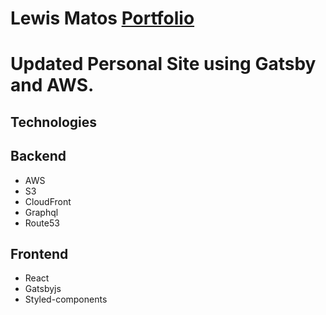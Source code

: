 # Lewis Matos [Portfolio](https://lewismatos.com)

# Updated Personal Site using Gatsby and AWS.

## Technologies

## Backend

* AWS
* S3
* CloudFront
* Graphql
* Route53

## Frontend
* React
* Gatsbyjs
* Styled-components


